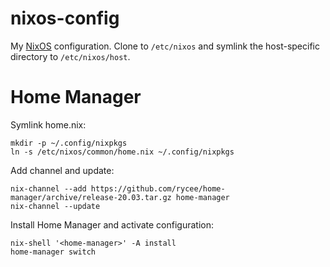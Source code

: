 nixos-config
============

My [NixOS][] configuration.  Clone to `/etc/nixos` and symlink the host-specific
directory to `/etc/nixos/host`.

Home Manager
============

Symlink home.nix:
```
mkdir -p ~/.config/nixpkgs
ln -s /etc/nixos/common/home.nix ~/.config/nixpkgs
```

Add channel and update:
```
nix-channel --add https://github.com/rycee/home-manager/archive/release-20.03.tar.gz home-manager
nix-channel --update
```

Install Home Manager and activate configuration:
```
nix-shell '<home-manager>' -A install
home-manager switch
```

[NixOS]: https://nixos.org
